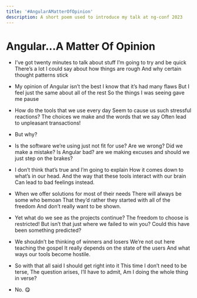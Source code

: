 ```yaml
---
title: '#AngularAMatterOfOpinion'
description: A short poem used to introduce my talk at ng-conf 2023
---
```


# Angular...A Matter Of Opinion

-   I’ve got twenty minutes to talk about stuff
    I’m going to try and be quick
    There’s a lot I could say about how things are rough
    And why certain thought patterns stick

-   My opinion of Angular isn’t the best
    I know that it’s had many flaws
    But I feel just the same about all of the rest
    So the things I was seeing gave me pause

-   How do the tools that we use every day
    Seem to cause us such stressful reactions?
    The choices we make and the words that we say
    Often lead to unpleasant transactions!

-   But why?

-   Is the software we’re using just not fit for use?
    Are we wrong? Did we make a mistake?
    Is Angular bad? are we making excuses
    and should we just step on the brakes?

-   I don’t think that’s true and I’m going to explain
    How it comes down to what’s in our head.
    And the way that these tools interact with our brain
    Can lead to bad feelings instead.

-   When we offer solutions for most of their needs
    There will always be some who bemoan
    That they’d rather they started with all of the freedom
    And don’t really want to be shown.

-   Yet what do we see as the projects continue?
    The freedom to choose is restricted!
    But isn’t that just where we failed to win you?
    Could this have been something predicted?

-   We shouldn’t be thinking of winners and losers
    We’re not out here teaching the gospel
    It really depends on the state of the users
    And what ways our tools become hostile.

-   So with that all said I should get right into it
    This time I don’t need to be terse,
    The question arises, I’ll have to admit,
    Am I doing the whole thing in verse?

-   No. 😋
